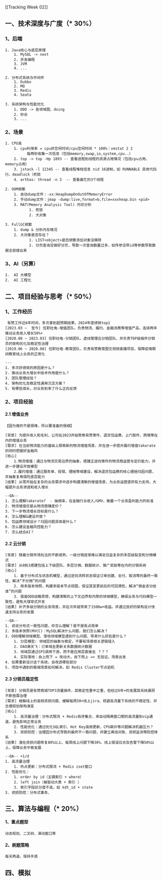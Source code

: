  [[Tracking Week 02]]

##  一、技术深度与广度（* 30%）

### 1、后端

	1. Java核心与底层原理
		1. MySQL -> next
		2. 并发编程  
		3. JVM
		4. ...
		   
	2. 分布式系统与中间件
		1. Dubbo 
		2. MQ  
		3. Redis 
		4. Seata
		   
	3. 系统架构与性能优化
		1. DDD -> 各领域图，doing
		2. 秒杀 
		3. ...

### 2、场景

	1. CPU高
		1. cpu利用率 = cpu非空闲时间/cpu空闲时间 * 100%｜vmstat 2 2 
              每两秒收集一次信息（包括memory,swap,io,system,cpu..）
        2. top -> top -Hp 1893 -- 查看进程到线程的资源占用情况（包括cpu占用，memory占用）
        3. jstack -l 12345 -- 查看线程堆栈信息 nid 16进制，如 RUNNABLE 具体代码行、deadlock（死锁
        4. arthas: thread -n 3  -- 查看最忙的3个线程
           
	2. OOM频繁
		1. 自动dump文件：-xx:HeapDumpOnOutOfMemoryError 
        2. 手动dump文件：jmap -dump:live,format=b,file=xxxheap.bin <pid>
        3. MAT(Memory Analysic Tool) 内存分析
               1. 死锁
               2. 大对象
                  
	3. FullGC频繁
        1. dump & 分析内存情况
        2. 大对象是否存在？
               1. LIST<object>是否频繁添加对象没移除
               2. 分页查询没做好分页，导致一次查询数量过多，如传参没带id等参数导致数据全部搂出来

### 3、AI（另算）

	1.  AI 大模型
	2.  AI 工程化

## 二、项目经验与思考（* 50%）

### 1、工作经历

	 有赞工作近6年时间，多次拿到超预期结果，2024年度绩效top1
	[2023.03 ~  至今] 任职社电-增值团队，负责物流、履约、金融消费等增值产品，连续两年推动业务收入增长50%+
	[2020.08 ~ 2023.03] 任职社电-分销团队，虚线管理云分销团队、并负责TOP级插件分销员的架构优化及稳定性治理
	[2019.06 ~ 2020.08] 任职社电-教育团队，负责有赞教育图文视频直播项目，保障疫情期间教育线上业务的正常化
	
	---
	1. 多次好绩效的原因是什么？
	2. 推动业务大增长中技术作用是什么？
	3. 团队管理经验？
	4. 架构优化及稳定性通用沉淀方案？
	5. 有哪些成长，对业务到来了什么正向反馈

### 2、项目经验

#### 2.1 增值业务

	【因为做的不是很难，所以要准备的很细】

    [背景] 为提升收入和毛利，公司在2023开始聚焦有赞寄件、退货包运费、上门取件、跨境等在内的增值业务
    [需求] 在当前物流能力的基础上探索新的物流增值场景，并在进一步提升履约增值takerate的同时把握好金融风
    [核心] 
        1.物流增值：通过与物流交易边界的抽象，搭建正逆向寄件的物流商运营与定价能力，并进一步建设开放模型
        2.履约增值：通过服务单、投保、理赔等域建设，解决退货包运费的核心理赔归因问题，并抽象复用保险底层能力
    [结果] 从零开始在复杂的业务需求中逐步构建清晰的增值场景，为业务运营提供有力支持，大幅提升业务渗透和收入增长
    
    --QA--
    1. 怎么理解takerate?  - 抽佣率，在金融行业收入/GMV，衡量一个业务盈利能力的标准
    2. 物流增值仅是从物流商赚差价？
    3. 下一步物流增长目标是什么？
    4. 怎么理解&建设开放？
    5. 包运费领域设计？归因问题具体是什么？
    6. 怎么建设金融风控能力？
    7. 怎么结合AI？

#### 2.2  云分销

	[背景] 随着分销市场玩法的不断成熟，一级分销逐渐难以满足日益复杂的多层级裂变和分佣模式
    [需求] 从0到1搭建包括上下级团队、多层分佣、数据统计、推广奖励等在内的分销系统
    [核心] 
		1. 基于分布式与状态机模型，通过逆向流转状态保证订单创建、支付、取消等的最终一致性，解决“不分佣”的问题
		2. 用多版本快照，构建多版本节点视图，保证其变更前后的可回溯性，解决“佣金该分给谁”的问题
		3. 借鉴DDD战略思想，构建清晰的上下文边界和内聚的领域模型，确保业务与代码模型一致性，避免大煤球式开发
	[结果] 补齐多级分销的业务场景，并在次年就带来了1500w+收益。并通过良好的架构设计快速支持业务的发展
	
    --QA--
    1. 说说分布式一致性问题，你怎么理解？是不是有点简单
    2. 多版本快照(MVCC)：MySQL解决什么问题，我们怎么解决？
    3. DDD理解领域模型、落地领域模型遇到什么问题、带来什么好处是什么？
	    1. 分层模型: 领域层的抽象与稳定，不要有场景相关逻辑侵入
	    2. DAO满天飞：订单域去更新关系数据统计数据
	    3. 领域层通过SPI调用下游，而不是应用层直接去 ？？？
	    4. 实际落地：自上而下 = 改动大，自下而上 => 无验证，场景出发
    4. 如果重新设计这个系统，会改进哪些部分
    5. 项目中遇到的极端场景如何解决，如 Redis Cluster节点宕机

#### 2.3 分销员稳定性

	[背景] 分销员是有赞商城TOP3流量插件，其稳定性重中之重，但经过6年+的发展其系统漏洞不断亟需治理
	[需求] 根解线上的高频资损问题、缓解每周50+线上jira、规避高流量下系统的不稳定性、并合理规划架构演变
    [核心] 
	    1. 高流量治理：分布式限流 + Redis有序集合，来自动隔离窗口期的高流量到vip通道，避免影响正常业务
        2. 性能优化：通过优化SQL索引、Hot Key高频更新、CPU飙升等问题解决机器压力？
        3. 资损防控：治理因分布式导致的最终不一致问题，并建立离线对账、资损监测等防控体系
    [结果] 潜在资损问题修复80%以上、每周线上问题下降30%、线上错误日志及告警下降50%以上，保障业务平稳发展
    
    --QA-- +1/d
    1. 高流量治理
	    1. 热点更新：分布式限流 + Redis zset窗口
    2. 性能优化：
	    1. order by id（主键索引 + where）
	    2. left join（被驱动大表 + 索引 ）
	    3. 索引字段区分度不高，如 kdt_id + state
    3. 资损防控：分布式事务、


## 三、算法与编程（* 20%）

#### 1、重点题型

	动态规划、二叉树、滑动窗口等

#### 2、刷题策略

	每天两道，保持手感

## 四、模拟

